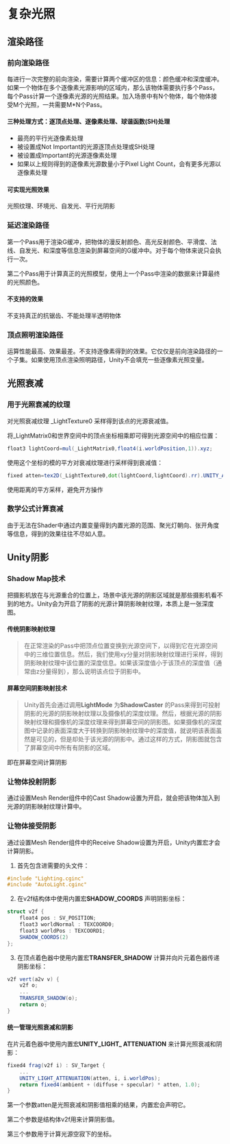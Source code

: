 # 复杂光照

## 渲染路径

### 前向渲染路径

每进行一次完整的前向渲染，需要计算两个缓冲区的信息：颜色缓冲和深度缓冲。如果一个物体在多个逐像素光源影响的区域内，那么该物体需要执行多个Pass，每个Pass计算一个逐像素光源的光照结果。加入场景中有N个物体，每个物体接受M个光照，一共需要M*N个Pass。

#### 三种处理方式：逐顶点处理、逐像素处理、球谐函数(SH)处理

* 最亮的平行光逐像素处理
* 被设置成Not Important的光源逐顶点处理或SH处理
* 被设置成Important的光源逐像素处理
* 如果以上规则得到的逐像素光源数量小于Pixel Light Count，会有更多光源以逐像素处理

#### 可实现光照效果

光照纹理、环境光、自发光、平行光阴影


### 延迟渲染路径

第一个Pass用于渲染G缓冲，把物体的漫反射颜色、高光反射颜色、平滑度、法线、自发光、和深度等信息渲染到屏幕空间的G缓冲中。对于每个物体来说只会执行一次。

第二个Pass用于计算真正的光照模型，使用上一个Pass中渲染的数据来计算最终的光照颜色。

#### 不支持的效果

不支持真正的抗锯齿、不能处理半透明物体

### 顶点照明渲染路径

运算性能最高、效果最差。不支持逐像素得到的效果。它仅仅是前向渲染路径的一个子集。如果使用顶点渲染照明路径，Unity不会填充一些逐像素光照变量。

## 光照衰减

### 用于光照衰减的纹理

对光照衰减纹理 _LightTexture0 采样得到该点的光源衰减值。

将_LightMatrix0和世界空间中的顶点坐标相乘即可得到光源空间中的相应位置：

```glsl
float3 lightCoord=mul(_LightMatrix0,float4(i.worldPosition,1)).xyz;
```

使用这个坐标的模的平方对衰减纹理进行采样得到衰减值：

```glsl
fixed atten=tex2D(_LightTexture0,dot(lightCoord,lightCoord).rr).UNITY_ATTEN_CHANNEL;
```

使用距离的平方采样，避免开方操作

### 数学公式计算衰减

由于无法在Shader中通过内置变量得到内置光源的范围、聚光灯朝向、张开角度等信息，得到的效果往往不尽如人意。

## Unity阴影

### Shadow Map技术

把摄影机放在与光源重合的位置上，场景中该光源的阴影区域就是那些摄影机看不到的地方。Unity会为开启了阴影的光源计算阴影映射纹理，本质上是一张深度图。

#### 传统阴影映射纹理

> 在正常渲染的Pass中把顶点位置变换到光源空间下，以得到它在光源空间中的三维位置信息。然后，我们使用xy分量对阴影映射纹理进行采样，得到阴影映射纹理中该位置的深度信息。如果该深度值小于该顶点的深度值（通常由z分量得到），那么说明该点位于阴影中。

#### 屏幕空间阴影映射技术

> Unity首先会通过调用**LightMode** 为**ShadowCaster** 的Pass来得到可投射阴影的光源的阴影映射纹理以及摄像机的深度纹理。然后，根据光源的阴影映射纹理和摄像机的深度纹理来得到屏幕空间的阴影图。如果摄像机的深度图中记录的表面深度大于转换到阴影映射纹理中的深度值，就说明该表面虽然是可见的，但是却处于该光源的阴影中。通过这样的方式，阴影图就包含了屏幕空间中所有有阴影的区域。

即在屏幕空间计算阴影

### 让物体投射阴影

通过设置Mesh Render组件中的Cast Shadow设置为开启，就会把该物体加入到光源的阴影映射纹理计算中。

### 让物体接受阴影

通过设置Mesh Render组件中的Receive Shadow设置为开启，Unity内置宏才会计算阴影。

1. 首先包含进需要的头文件：

```glsl
#include "Lighting.cginc"
#include "AutoLight.cginc"
```

2. 在v2f结构体中使用内置宏**SHADOW_COORDS** 声明阴影坐标：

```glsl
struct v2f {
    float4 pos : SV_POSITION;
    float3 worldNormal : TEXCOORD0;
    float3 worldPos : TEXCOORD1;
    SHADOW_COORDS(2)
};
```

3. 在顶点着色器中使用内置宏**TRANSFER_SHADOW** 计算并向片元着色器传递阴影坐标：

```glsl
v2f vert(a2v v) {
    v2f o;
    ...
    TRANSFER_SHADOW(o);
    return o;
}
```

#### 统一管理光照衰减和阴影

在片元着色器中使用内置宏**UNITY_LIGHT_ ATTENUATION** 来计算光照衰减和阴影：

```glsl
fixed4 frag(v2f i) : SV_Target {
    ...
    UNITY_LIGHT_ATTENUATION(atten, i, i.worldPos);
    return fixed4(ambient + (diffuse + specular) * atten, 1.0);
}
```

第一个参数atten是光照衰减和阴影值相乘的结果，内置宏会声明它。

第二个参数是结构体v2f用来计算阴影值。

第三个参数用于计算光源空寂下的坐标。